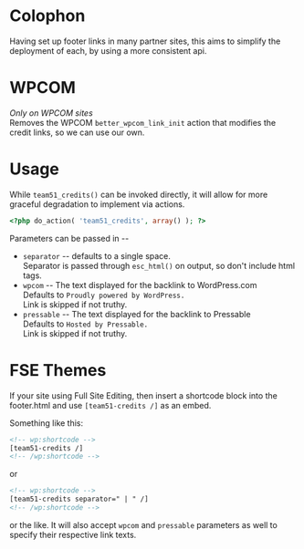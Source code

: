 Colophon
========

Having set up footer links in many partner sites, this aims to
simplify the deployment of each, by using a more consistent api.

WPCOM
=====

<em>Only on WPCOM sites</em><br>
Removes the WPCOM ```better_wpcom_link_init``` action that modifies the credit links, so we can use our own.

Usage
=====

While `team51_credits()` can be invoked directly, it will allow
for more graceful degradation to implement via actions.

```php
<?php do_action( 'team51_credits', array() ); ?>
```

Parameters can be passed in --

* `separator` -- defaults to a single space.  
  Separator is passed through `esc_html()` on output, so don't include html tags.
* `wpcom` -- The text displayed for the backlink to WordPress.com  
  Defaults to `Proudly powered by WordPress.`  
  Link is skipped if not truthy.
* `pressable` -- The text displayed for the backlink to Pressable  
  Defaults to `Hosted by Pressable.`  
  Link is skipped if not truthy.

FSE Themes
==========

If your site using Full Site Editing, then insert a shortcode
block into the footer.html and use `[team51-credits /]` as an embed.

Something like this:

```html
<!-- wp:shortcode -->
[team51-credits /]
<!-- /wp:shortcode -->
```

or

```html
<!-- wp:shortcode -->
[team51-credits separator=" | " /]
<!-- /wp:shortcode -->
```

or the like.  It will also accept `wpcom` and `pressable` parameters
as well to specify their respective link texts.
